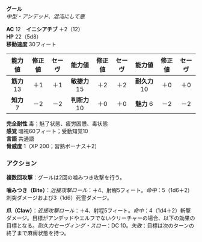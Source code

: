 **グール**  
*中型・アンデッド、混沌にして悪*

**AC** 12　**イニシアチブ** ＋2（12）  
**HP** 22（5d8）  
**移動速度** 30フィート

| 能力値 | 修正値 | セーヴ | 能力値 | 修正値 | セーヴ | 能力値 | 修正値 | セーヴ |
|:---:|:---:|:---:|:---:|:---:|:---:|:---:|:---:|:---:|
| **筋力** 13 | ＋1 | ＋1 | **敏捷力** 15 | ＋2 | ＋2 | **耐久力** 10 | ＋0 | ＋0 |
| **知力** 7 | －2 | －2 | **判断力** 10 | ＋0 | ＋0 | **魅力** 6 | －2 | －2 |

**完全耐性** 毒；魅了状態、疲労困憊、毒状態  
**感覚** 暗視60フィート；受動知覚10  
**言語** 共通語  
**脅威度** 1（XP 200；習熟ボーナス＋2）

### アクション
**複数回攻撃**：グールは2回の噛みつき攻撃を行う。

**噛みつき（Bite）**：*近接攻撃ロール*：＋4、射程5フィート。*命中*：5（1d6＋2）刺突ダメージおよび3（1d6）死霊ダメージ。

**爪（Claw）**：*近接攻撃ロール*：＋4、射程5フィート。*命中*：4（1d4＋2）斬撃ダメージ。目標がアンデッドやエルフでないクリーチャーの場合、以下の効果の目標となる。*耐久力セーヴィング・スロー*：DC 10。*失敗*：目標は次のターンの終了まで麻痺状態を持つ。